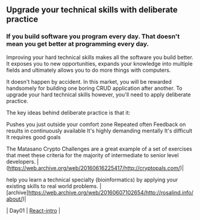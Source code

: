 ## Upgrade your technical skills with deliberate practice

### If you build software you program every day. That doesn't mean you get better at programming every day.
Improving your hard technical skills makes all the software you build better. It exposes you to new opportunities, expands your knowledge into multiple fields and ultimately allows you to do more things with computers.

It doesn't happen by accident. In this market, you will be rewarded handsomely for building one boring CRUD application after another. To upgrade your hard technical skills however, you'll need to apply deliberate practice.

The key ideas behind deliberate practice is that it:

Pushes you just outside your comfort zone
Repeated often
Feedback on results in continuously available
It's highly demanding mentally
It's difficult
It requires good goals

The Matasano Crypto Challenges are a great example of a set of exercises that meet these criteria for the majority of intermediate to senior level developers.
|(https://web.archive.org/web/20160616225417/http://cryptopals.com/)|


help you learn a technical specialty (bioinformatics) by applying your existing skills to real world problems.
|[archive]https://web.archive.org/web/20160607102654/http://rosalind.info/about/)|



| Day01  | [React-intro](https://github.com/AhmedAwamleh/reading-notes/blob/main/day01.md)  |

